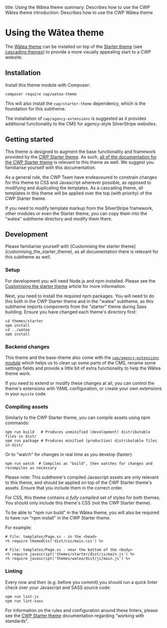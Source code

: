 title: Using the Wātea theme
summary: Describes how to use the CWP Wātea theme
introduction: Describes how to use the CWP Wātea theme

# Using the Wātea theme

The [Wātea theme](https://github.com/silverstripe/cwp-watea-theme) can be installed on top of the
[Starter theme](https://github.com/silverstripe/cwp-starter-theme) (see 
[cascading themes](https://docs.silverstripe.org/en/4/developer_guides/templates/themes)) to provide a more visually
appealing start to a CWP website.

## Installation

Install this theme module with Composer:

```
composer require cwp/watea-theme
```

This will also install the `cwp/starter-theme` dependency, which is the foundation for this subtheme. 

The installation of `cwp/agency-extensions` is suggested as it provides additional functionality to the CMS for
agency-style SilverStripe websites.

## Getting started

This theme is designed to augment the base functionality and framework provided by the
[CWP Starter theme](https://github.com/silverstripe/cwp-starter-theme). As such,
[all of the documentation for the CWP Starter theme](customising_the_starter_theme) is relevant to this theme as well.
We suggest you familiarise yourself with this documentation.

As a general rule, the CWP Team have endeavoured to constrain changes for this theme to CSS and Javascript wherever 
possible, as opposed to modifying and duplicating the templates. As a cascading theme, all templates in this theme will 
be applied over the top (with priority) of the CWP Starter theme.

If you need to modify template markup from the SilverStripe framework, other modules or even the Starter theme, you can
copy them into the "watea" subtheme directory and modify them there.

## Development

<div class="alert alert-info" markdown='1'>
Please familiarise yourself with [Customising the starter theme](customising_the_starter_theme), as all documentation
there is relevant for this subtheme as well.
</div>

### Setup

For development you will need Node.js and npm installed. Please see the
[Customising the starter theme](customising_the_starter_theme) article for more information.

Next, you need to install the required npm packages. You will need to do this both in the CWP Starter theme and in the
"watea" subtheme, as this subtheme imports components from the "starter" theme during Sass building. Ensure you have
changed each theme's directory first:

```
cd themes/starter
npm install
cd ../watea
npm install
```

### Backend changes

This theme and the base-theme also come with the
[`cwp/agency-extensions` module](https://github.com/silverstripe/cwp-agencyextensions) which helps us to clean up some
parts of the CMS, rename some settings fields and provide a little bit of extra functionality to help the Wātea theme
work.

If you need to extend or modify these changes at all, you can control the theme's extensions with YAML configuration,
or create your own extensions in your `mysite` code.

### Compiling assets

Similarly to the CWP Starter theme, you can compile assets using npm commands:

```
npm run build   # Produces unminified (development) distributable files in dist/
npm run package # Produces minified (production) distributable files in dist/
```

Or to "watch" for changes in real time as you develop (faster):

```
npm run watch  # Compiles as "build", then watches for changes and recompiles as necessary
```
<div class="alert alert-info" markdown='1'>
Please note: This subtheme's compiled Javascript assets are only relevant to this theme, and should be applied on top
of the CWP Starter theme's assets. Ensure that you include them in the correct order.
</div>

For CSS, this theme contains _a fully compiled_ set of styles for both themes. You should only include this theme's
CSS (not the CWP Starter theme).

To be able to "npm run build" in the Wātea theme, you will also be required to have run "npm install" in the CWP
Starter theme.

For example:

```
# File: templates/Page.ss - in the <head>
<% require themedCss('dist/css/main.css') %>

# File: templates/Page.ss - near the bottom of the <body>
<% require javascript('themes/starter/dist/js/main.js') %>
<% require javascript('themes/watea/dist/js/main.js') %>
```

### Linting

Every now and then (e.g. before you commit) you should run a quick linter check over your Javascript and SASS source
code:

```
npm run lint-js
npm run lint-sass
```

For information on the rules and configuration around these linters, please see the
[CWP Starter theme](customising_the_starter_theme) documentation regarding "working with standards".
